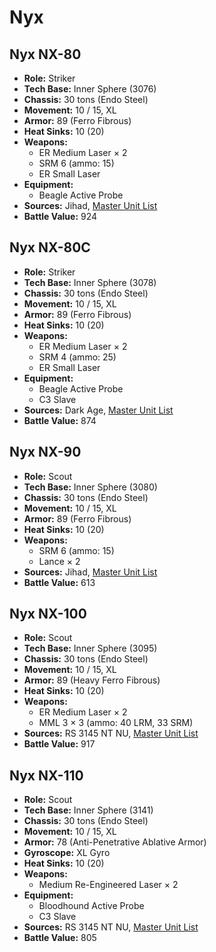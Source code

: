 # Nyx
## Nyx NX-80
- **Role:** Striker
- **Tech Base:** Inner Sphere (3076)
- **Chassis:** 30 tons (Endo Steel)
- **Movement:** 10 / 15, XL
- **Armor:** 89 (Ferro Fibrous)
- **Heat Sinks:** 10 (20)
- **Weapons:**
  - ER Medium Laser × 2
  - SRM 6 (ammo: 15)
  - ER Small Laser
- **Equipment:**
  - Beagle Active Probe
- **Sources:** Jihad, [Master Unit List](http://masterunitlist.info/Unit/Details/2307/nyx-nx-80)
- **Battle Value:** 924

## Nyx NX-80C
- **Role:** Striker
- **Tech Base:** Inner Sphere (3078)
- **Chassis:** 30 tons (Endo Steel)
- **Movement:** 10 / 15, XL
- **Armor:** 89 (Ferro Fibrous)
- **Heat Sinks:** 10 (20)
- **Weapons:**
  - ER Medium Laser × 2
  - SRM 4 (ammo: 25)
  - ER Small Laser
- **Equipment:**
  - Beagle Active Probe
  - C3 Slave
- **Sources:** Dark Age, [Master Unit List](http://masterunitlist.info/Unit/Details/2308/nyx-nx-80c)
- **Battle Value:** 874

## Nyx NX-90
- **Role:** Scout
- **Tech Base:** Inner Sphere (3080)
- **Chassis:** 30 tons (Endo Steel)
- **Movement:** 10 / 15, XL
- **Armor:** 89 (Ferro Fibrous)
- **Heat Sinks:** 10 (20)
- **Weapons:**
  - SRM 6 (ammo: 15)
  - Lance × 2
- **Sources:** Jihad, [Master Unit List](http://masterunitlist.info/Unit/Details/2309/nyx-nx-90)
- **Battle Value:** 613

## Nyx NX-100
- **Role:** Scout
- **Tech Base:** Inner Sphere (3095)
- **Chassis:** 30 tons (Endo Steel)
- **Movement:** 10 / 15, XL
- **Armor:** 89 (Heavy Ferro Fibrous)
- **Heat Sinks:** 10 (20)
- **Weapons:**
  - ER Medium Laser × 2
  - MML 3 × 3 (ammo: 40 LRM, 33 SRM)
- **Sources:** RS 3145 NT NU, [Master Unit List](http://masterunitlist.info/Unit/Details/6937/nyx-nx-100)
- **Battle Value:** 917

## Nyx NX-110
- **Role:** Scout
- **Tech Base:** Inner Sphere (3141)
- **Chassis:** 30 tons (Endo Steel)
- **Movement:** 10 / 15, XL
- **Armor:** 78 (Anti-Penetrative Ablative Armor)
- **Gyroscope:** XL Gyro
- **Heat Sinks:** 10 (20)
- **Weapons:**
  - Medium Re-Engineered Laser × 2
- **Equipment:**
  - Bloodhound Active Probe
  - C3 Slave
- **Sources:** RS 3145 NT NU, [Master Unit List](http://masterunitlist.info/Unit/Details/6936/nyx-nx-110)
- **Battle Value:** 805

